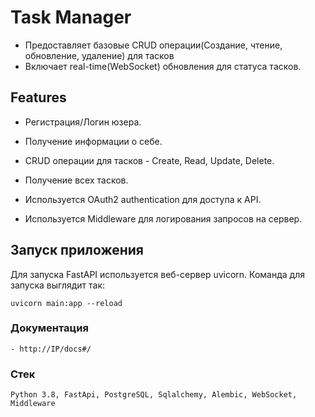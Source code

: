 # Task Manager

- Предоставляет базовые CRUD операции(Создание, чтение, обновление, удаление) для тасков
- Включает real-time(WebSocket) обновления для статуса тасков.

## Features

- Регистрация/Логин юзера.
- Получение информации о себе.

- CRUD операции для тасков - Create, Read, Update, Delete.
- Получение всех тасков.
- Используется OAuth2 authentication для доступа к API.
- Используется Middleware для логирования запросов на сервер.

## Запуск приложения
Для запуска FastAPI используется веб-сервер uvicorn. Команда для запуска выглядит так:  
```
uvicorn main:app --reload
```

### Документация
```
- http://IP/docs#/
```

### Стек
```
Python 3.8, FastApi, PostgreSQL, Sqlalchemy, Alembic, WebSocket, Middleware
```
